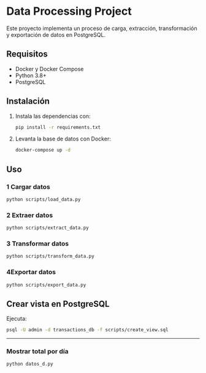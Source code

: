 # Data Processing Project

Este proyecto implementa un proceso de carga, extracción, transformación y exportación de datos en PostgreSQL.

## Requisitos

- Docker y Docker Compose
- Python 3.8+
- PostgreSQL

## Instalación

1. Instala las dependencias con:

   ```bash
   pip install -r requirements.txt
   ```

2. Levanta la base de datos con Docker:

   ```bash
   docker-compose up -d
   ```

## Uso

### 1 Cargar datos

```bash
python scripts/load_data.py
```

### 2️ Extraer datos

```bash
python scripts/extract_data.py
```

### 3️ Transformar datos

```bash
python scripts/transform_data.py
```

### 4️Exportar datos

```bash
python scripts/export_data.py
```

## Crear vista en PostgreSQL

Ejecuta:

```bash
psql -U admin -d transactions_db -f scripts/create_view.sql
```

---
### Mostrar total por día

```bash
python datos_d.py
```

